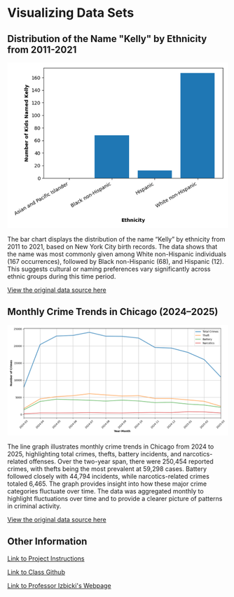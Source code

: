 # Visualizing Data Sets

## Distribution of the Name "Kelly" by Ethnicity from 2011-2021

![Graph including kelly baby names by ethnicity](kelly_baby_names.png)

The bar chart displays the distribution of the name “Kelly” by ethnicity from 2011 to 2021, based on New York City birth records. The data shows that the name was most commonly given among White non-Hispanic individuals (167 occurrences), followed by Black non-Hispanic (68), and Hispanic (12). This suggests cultural or naming preferences vary significantly across ethnic groups during this time period.

[View the original data source here](https://catalog.data.gov/dataset/popular-baby-names)

## Monthly Crime Trends in Chicago (2024–2025)

![Graph illustrating battery, theft, and narcotic crimes](Crimes_by_Month.png)

The line graph illustrates monthly crime trends in Chicago from 2024 to 2025, highlighting total crimes, thefts, battery incidents, and narcotics-related offenses. Over the two-year span, there were 250,454 reported crimes, with thefts being the most prevalent at 59,298 cases. Battery followed closely with 44,794 incidents, while narcotics-related crimes totaled 6,465. The graph provides insight into how these major crime categories fluctuate over time. The data was aggregated monthly to highlight fluctuations over time and to provide a clearer picture of patterns in criminal activity.

[View the original data source here](https://catalog.data.gov/dataset/crimes-one-year-prior-to-present)


## Other Information

[Link to Project Instructions](https://github.com/mikeizbicki/cmc-csci040/tree/2025spring/project_02_visualizing_datasets)

[Link to Class Github](https://github.com/mikeizbicki/cmc-csci040/tree/2025spring)

[Link to Professor Izbicki's Webpage](https://izbicki.me/research.html)
